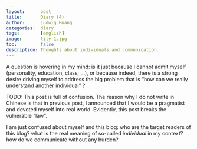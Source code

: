 ```yaml
---
layout:      post
title:       Diary (4)
author:      Ludwig Huang
categories:  diary
tags:        [english]
image:       lily-1.jpg
toc:         false
description: Thoughts about individuals and communication.
---
```


A question is hovering in my mind: is it just because I cannot admit myself (personality, education, class, …), or because indeed, there is a strong desire driving myself to address the big problem that is “how can we really understand another individual” ?

TODO: This post is full of confusion. The reason why I do not write in Chinese is that in previous post, I announced that I would be a pragmatist and devoted myself into real world. Evidently, this post breaks the vulnerable “law”.

I am just confused about myself and this blog: who are the target readers of this blog? what is the real meaning of so-called *individual* in my context? how do we communicate without any burden?